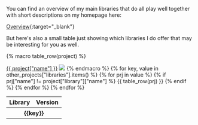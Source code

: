 You can find an overview of my main libraries that do all play well together with short descriptions on my homepage here:

[Overview](https://mflisar.github.io/github/){:target="_blank"}

But here's also a small table just showing which libraries I do offer that may be interesting for you as well.

{% macro table_row(project) %}
<tr>
<td><a href="{{ project["link"] }}" target="_blank">{{ project["name"] }}</a></td>
<td><img class="exclude-glightbox" src="https://img.shields.io/maven-central/v/{{ project["maven"] }}?label=&style=for-the-badge&labelColor=444444&color=grey" /></td>
</tr>
{% endmacro %}

<table>
    <tr>
        <th>Library</th>
        <th>Version</th>
    </tr>
    {% for key, value in other_projects["libraries"].items() %}
        <tr style="background-color:var(--md-primary-fg-color--light);">
            <th colspan="2">{{key}}</th>
        </tr>
        {% for prj in value %}
            {% if prj["name"] != project["library"]["name"] %}
                {{ table_row(prj) }}
            {% endif %}
        {% endfor %}
    {% endfor %}
</table>